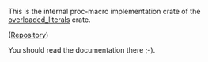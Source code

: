 This is the internal proc-macro implementation crate of the [overloaded_literals](https://github.com/Qqwy/rust-overloaded_literals) crate.

([Repository](https://github.com/Qqwy/rust-overloaded_literals))

You should read the documentation there ;-).
